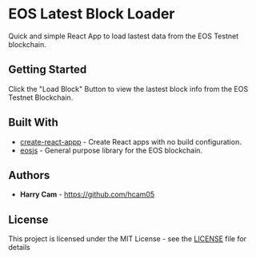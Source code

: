 # EOS Latest Block Loader

Quick and simple React App to load lastest data from the EOS Testnet blockchain.

## Getting Started

Click the "Load Block" Button to view the lastest block info from the EOS Testnet Blockchain.

## Built With

* [create-react-appp](https://github.com/facebook/create-react-app) - Create React apps with no build configuration.
* [eosjs](https://github.com/EOSIO/eosjs) - General purpose library for the EOS blockchain.

## Authors

* **Harry Cam** - https://github.com/hcam05

## License

This project is licensed under the MIT License - see the [LICENSE](https://github.com/hcam05/eosblock/blob/master/LICENSE) file for details
